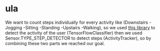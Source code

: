 # ula

We want to count steps individually for every activity like (Downstairs -Jogging -Sitting -Standing -Upstairs -Walking), 
so we used [this library](https://github.com/curiousily/TensorFlow-on-Android-for-Human-Activity-Recognition-with-LSTMs) to detect the activity of the user (TensorFlowClassifier)
then we used Sensor.TYPE_STEP_DETECTOR to detect steps (ActivityTracker), so by combining these two parts we reached our goal.
